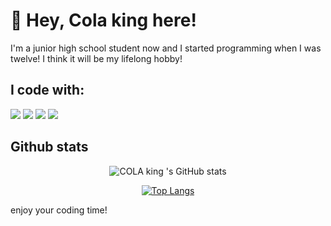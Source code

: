 # :wave: Hey, Cola king here!

I'm a junior high school student now and I started programming when I was twelve!
I think it will be my lifelong hobby!

## I code with:
[![](https://img.shields.io/badge/python3.7-orange?style=for-the-badge&logo=python&logoColor=blue)]({linkUrl})
[![](https://img.shields.io/badge/javascript-green?style=for-the-badge&logo=javascript&logoColor=yellow)]({linkUrl})
[![](https://img.shields.io/badge/html5-blue?style=for-the-badge&logo=html5&logoColor=black)]({linkUrl})
[![](https://img.shields.io/badge/c/c++-pink?style=for-the-badge&logo=c&logoColor=white)]({linkUrl})


## Github stats
<div align=center>
  
![COLA king 's GitHub stats](https://github-readme-stats.vercel.app/api?username=Jiale-Zhao&show_icons=true&theme=radical&hide_border=true)

[![Top Langs](https://github-readme-stats.vercel.app/api/top-langs/?username=Jiale-Zhao&theme=radical&hide_border=true&layout=compact)](https://github.com/Jiale-Zhao/github-readme-stats)
</div>

enjoy your coding time!
